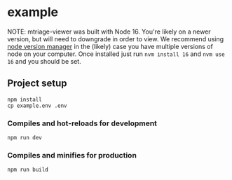 # example

NOTE: mtriage-viewer was built with Node 16. You're likely on a newer version, but will need to downgrade in order to view. We recommend using [node version manager](https://github.com/nvm-sh/nvm) in the (likely) case you have multiple versions of node on your computer. Once installed just run `nvm install 16` and `nvm use 16` and you should be set. 

## Project setup
```
npm install
cp example.env .env
```

### Compiles and hot-reloads for development

```
npm run dev
```

### Compiles and minifies for production
```
npm run build
```